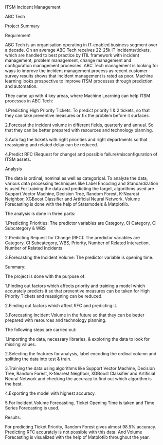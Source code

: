 ITSM Incident Management

ABC Tech

Project Summary

Requirement

ABC Tech is an organisation operating in IT-enabled business segment over a decade. On an average ABC Tech receives 22-25k IT incidents/tickets, which are handled to best practice by ITIL framework with incident management, problem management, change management and configuration management processes. ABC Tech management is looking for ways to improve the incident management process as recent customer survey results shows that incident management is rated as poor. Machine learning looks prospective to improve ITSM processes through prediction and automation.

They came up with 4 key areas, where Machine Learning can help ITSM processes in ABC Tech:

1.Predicting High Priority Tickets: To predict priority 1 & 2 tickets, so that they can take preventive measures or fix the problem before it surfaces.

2.Forecast the incident volume in different fields, quarterly and annual. So that they can be better prepared with resources and technology planning.

3.Auto tag the tickets with right priorities and right departments so that reassigning and related delay can be reduced.
	
			
4.Predict RFC (Request for change) and possible failure/misconfiguration of ITSM assets.


Analysis

The data is ordinal, nominal as well as categorical. To analyze the data, various data processing techniques like Label Encoding and Standardization is used.For training the data and predicting the target, algorithms used are Support Vector Machine, Decision Tree, Random Forest, K-Nearest Neighbor, XGBoost Classifier and Artificial Neural Network. Volume Forecasting is done with the help of Statsmodels & Matplotlib.

The analysis is done in three parts:

1.Predicting Priorities: The predictor variables are Category, CI Category, CI Subcategory & WBS

2.Predicting Request for Change (RFC): The predictor variables are Category, CI Subcategory, WBS, Priority, Number of Related Interaction, Number of Related Incidents

3.Forecasting the Incident Volume: The predictor variable is opening time.


Summary:

The project is done with the purpose of:

1.Finding out factors which affects priority and training a model which accurately predicts it so that preventive measures can be taken for High Priority Tickets and reassigning
can be reduced.

2.Finding out factors which affect RFC and predicting it.

3.Forecasting Incident Volume in the future so that they can be better prepared with resources and technology planning.

The following steps are carried out:

1.Importing the data, necessary libraries, & exploring the data to look for missing values.

2.Selecting the features for analysis, label encoding the ordinal column and splitting the data into test & train.

3.Training the data using algorithms like Support Vector Machine, Decision Tree, Random Forest, K-Nearest Neighbor, XGBoost Classifier and Artificial Neural Network and 
checking the accuracy to find out which algorithm is the best.

4.Exporting the model with highest accuracy.

5.For Incident Volume Forecasting, Ticket Opening Time is taken and Time Series Forecasting is used.



Results:


For predicting Ticket Priority, Random Forest gives almost 98.5% accuracy. Predicting RFC accurately is not possible with this data. And Volume Forecasting is visualized with the help of Matplotlib throughout the year.

